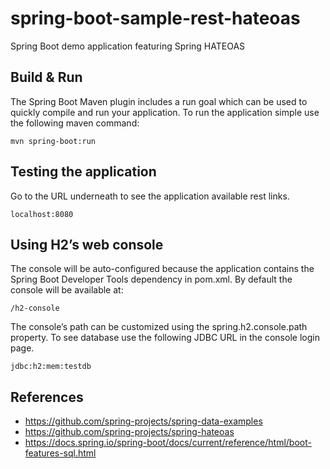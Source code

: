 # spring-boot-sample-rest-hateoas

Spring Boot demo application featuring Spring HATEOAS

## Build & Run

The Spring Boot Maven plugin includes a run goal which can be used to quickly compile and run your application. 
To run the application simple use the following maven command:

```shell
mvn spring-boot:run
```

## Testing the application

Go to the URL underneath to see the application available rest links.

```shell
localhost:8080 
```

## Using H2’s web console

The console will be auto-configured because the application contains the Spring Boot Developer Tools dependency in pom.xml.
By default the console will be available at:
```shell
/h2-console
 ```
 
The console’s path can be customized using the spring.h2.console.path property.
To see database use the following JDBC URL in the console login page.  

```shell
jdbc:h2:mem:testdb
```

## References

 * https://github.com/spring-projects/spring-data-examples
 * https://github.com/spring-projects/spring-hateoas
 * https://docs.spring.io/spring-boot/docs/current/reference/html/boot-features-sql.html
